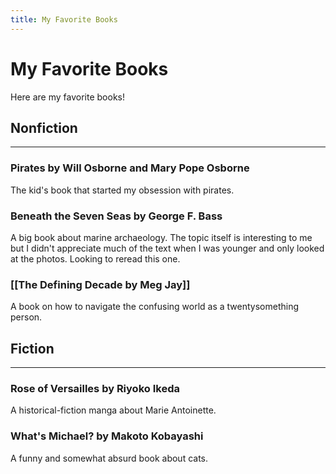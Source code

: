 ```yaml
---
title: My Favorite Books
---
```


# My Favorite Books

Here are my favorite books!

## Nonfiction
---

### Pirates by Will Osborne and Mary Pope Osborne

The kid's book that started my obsession with pirates.

### Beneath the Seven Seas by George F. Bass

A big book about marine archaeology. The topic itself is interesting to me but I didn't appreciate much of the text when I was younger and only looked at the photos. Looking to reread this one.

### [[The Defining Decade by Meg Jay]]

A book on how to navigate the confusing world as a twentysomething person. 

## Fiction
---

### Rose of Versailles by Riyoko Ikeda
A historical-fiction manga about Marie Antoinette.

### What's Michael? by Makoto Kobayashi
A funny and somewhat absurd book about cats.